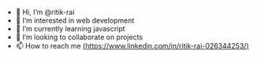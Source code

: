 - 👋 Hi, I’m @ritik-rai
- 👀 I’m interested in web development
- 🌱 I’m currently learning javascript
- 💞️ I’m looking to collaborate on projects
- 📫 How to reach me [(https://www.linkedin.com/in/ritik-rai-026344253/)](https://www.linkedin.com/in/ritik-rai-026344253/)

<!---
ritikrai00/ritikrai00 is a ✨ special ✨ repository because its `README.md` (this file) appears on your GitHub profile.
You can click the Preview link to take a look at your changes.
--->
